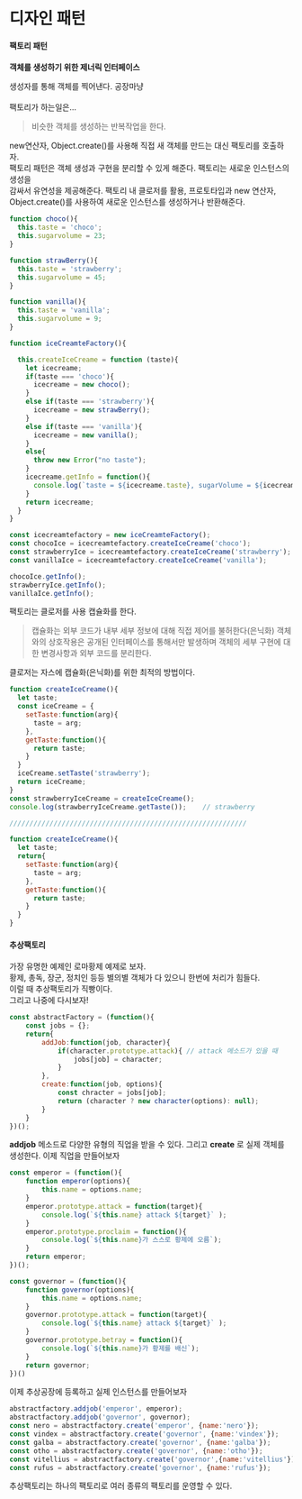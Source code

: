 # 디자인 패턴


#### 팩토리 패턴

**객체를 생성하기 위한 제너릭 인터페이스**

생성자를 통해 객체를 찍어낸다. 공장마냥 </br>
</br>
팩토리가 하는일은...</br>

> 비슷한 객체를 생성하는 반복작업을 한다.

new연산자, Object.create()를 사용해 직접 새 객체를 만드는 대신 팩토리를 호출하자.</br>
팩토리 패턴은 객체 생성과 구현을 분리할 수 있게 해준다. 팩토리는 새로운 인스턴스의 생성을 </br>
감싸서 유연성을 제공해준다. 팩토리 내 클로저를 활용, 프로토타입과 new 연산자, </br>
Object.create()를 사용하여 새로운 인스턴스를 생성하거나 반환해준다.</br>

```javascript
function choco(){
  this.taste = 'choco';
  this.sugarvolume = 23;
}

function strawBerry(){
  this.taste = 'strawberry';
  this.sugarvolume = 45;
}

function vanilla(){
  this.taste = 'vanilla';
  this.sugarvolume = 9;
}

function iceCreamteFactory(){

  this.createIceCreame = function (taste){
    let icecreame;
    if(taste === 'choco'){
      icecreame = new choco();
    } 
    else if(taste === 'strawberry'){
      icecreame = new strawBerry();
    }
    else if(taste === 'vanilla'){
      icecreame = new vanilla();
    }
    else{
      throw new Error("no taste");
    }
    icecreame.getInfo = function(){
      console.log(`taste = ${icecreame.taste}, sugarVolume = ${icecreame.sugarvolume}`);
    }
    return icecreame;
  }
}

const icecreamtefactory = new iceCreamteFactory();
const chocoIce = icecreamtefactory.createIceCreame('choco');
const strawberryIce = icecreamtefactory.createIceCreame('strawberry');
const vanillaIce = icecreamtefactory.createIceCreame('vanilla');

chocoIce.getInfo();
strawberryIce.getInfo();
vanillaIce.getInfo();
```

팩토리는 클로저를 사용 캡슐화를 한다. </br>

> 캡슐화는 외부 코드가 내부 세부 정보에 대해 직접 제어를 불허한다(은닉화)
> 객체와의 상호작용은 공개된 인터페이스를 통해서만 발생하며 객체의 세부
> 구현에 대한 변경사항과 외부 코드를 분리한다. 

클로저는 자스에 캡슐화(은닉화)를 위한 최적의 방법이다. </br>

```javascript
function createIceCreame(){
  let taste;
  const iceCreame = {
    setTaste:function(arg){
      taste = arg;
    },
    getTaste:function(){
      return taste;
    }
  }
  iceCreame.setTaste('strawberry');
  return iceCreame;
}
const strawberryIceCreame = createIceCreame();
console.log(strawberryIceCreame.getTaste()); 	// strawberry

///////////////////////////////////////////////////////////

function createIceCreame(){
  let taste;
  return{
    setTaste:function(arg){
      taste = arg;
    },
    getTaste:function(){
      return taste;
    }
  }
}
```

#### 추상팩토리

가장 유명한 예제인 로마황제 예제로 보자.  </br>
황제, 총독, 장군, 정치인 등등 별의별 객체가 다 있으니 한번에 처리가 힘들다. </br>
이럴 때 추상팩토리가 직빵이다.</br>
그리고 나중에 다시보자! </br>

```javascript
const abstractFactory = (function(){
	const jobs = {};
	return{
		addJob:function(job, character){
			if(character.prototype.attack){ // attack 메소드가 있을 때
				jobs[job] = character;
			}	
		},
		create:function(job, options){
			const chracter = jobs[job];
			return (character ? new character(options): null);
		}
	}
})();
```

**addjob** 메소드로 다양한 유형의 직업을 받을 수 있다. 그리고 **create** 로 실제 객체를 생성한다. 이제 직업을 만들어보자

```javascript
const emperor = (function(){
	function emperor(options){
		this.name = options.name;
	}
	emperor.prototype.attack = function(target){
		console.log(`${this.name} attack ${target}` );
	}
	emperor.prototype.proclaim = function(){
		console.log(`${this.name}가 스스로 황제에 오름`);
	}
	return emperor;
})();

const governor = (function(){
	function governor(options){
		this.name = options.name;
	}
	governor.prototype.attack = function(target){
		console.log(`${this.name} attack ${target}` );
	}
	governor.prototype.betray = function(){
		console.log(`${this.name}가 황제를 배신`);
	}
	return governor;
})()
```

이제 추상공장에 등록하고 실제 인스턴스를 만들어보자

```javascript
abstractfactory.addjob('emperor', emperor);
abstractfactory.addjob('governor', governor);
const nero = abstractfactory.create('emperor', {name:'nero'});
const vindex = abstractfactory.create('governor', {name:'vindex'});
const galba = abstractfactory.create('governor', {name:'galba'});
const otho = abstractfactory.create('governor', {name:'otho'});
const vitellius = abstractfactory.create('governor',{name:'vitellius'});
const rufus = abstractfactory.create('governor', {name:'rufus'});
```

추상팩토리는 하나의 팩토리로 여러 종류의 팩토리를 운영할 수 있다.
